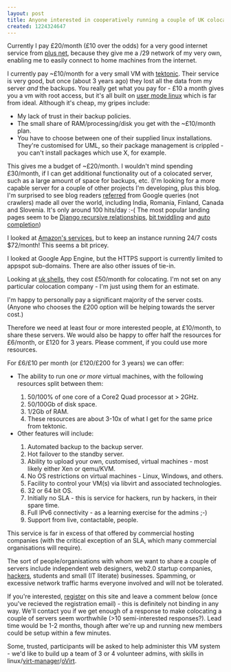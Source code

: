 ```yaml
--- 
layout: post
title: Anyone interested in cooperatively running a couple of UK colocated servers for the purpose of hosting virtual machines?
created: 1224324647
---
```

Currently I pay £20/month (£10 over the odds) for a very good internet service from <a href='http://www.plus.net/'>plus net</a>, because they give me a /29 network of my very own, enabling me to easily connect to home machines from the internet.

I currently pay ~£10/month for a very small VM with <a href='http://www.tektonic.net/'>tektonic</a>.  Their service is very good, but once (about 3 years ago) they lost <am>all</em> the data from my server <em>and</em> the backups.  You really get what you pay for - £10 a month gives you a vm with root access, but it's all built on <a href='http://en.wikipedia.org/wiki/User-mode_Linux'>user mode linux</a> which is far from ideal.  Although it's cheap, my gripes include:
<ul>
<li>My lack of trust in their backup policies.</li>
<li>The small share of RAM/processing/disk you get with the ~£10/month plan.</li>
<li>You have to choose between one of their supplied linux installations.  They're customised for UML, so their package management is crippled - you can't install packages which use X, for example.</li>
</ul> 

This gives me a budget of ~£20/month.  I wouldn't mind spending £30/month, if I can get additional functionality out of a colocated server, such as a large amount of space for backups, etc.  (I'm looking for a more capable server for a couple of other projects I'm developing, plus this blog.  I'm surprised to see blog readers <a href='http://en.wikipedia.org/wiki/Referer'>referred</a> from Google queries (not crawlers) made all over the world, including India, Romania, Finland, Canada and Slovenia.  It's only around 100 hits/day :-(  The most popular landing pages seem to be <a href='http://finalcog.com/node/8'>Django recursive relationships</a>, <a href='http://finalcog.com/node/20'>bit twiddling</a> and <a href='http://finalcog.com/node/21'>auto completion</a>)

I looked at <a href='http://aws.amazon.com/ec2/instance-types/'>Amazon's services</a>, but to keep an instance running 24/7 costs $72/month!  This seems a bit pricey.

I looked at Google App Engine, but the HTTPS support is currently limited to appspot sub-domains.  There are also other issues of tie-in.

Looking at <a href='http://www.ukshells.co.uk/serverhosting/'>uk shells</a>, they cost £50/month for colocating.  I'm not set on any particular colocation company - I'm just using them for an estimate.   

I'm happy to personally pay a significant majority of the server costs.  (Anyone who chooses the £200 option will be helping towards the server cost.)

Therefore we need at least four or more interested people, at £10/month, to share these servers.  We would also be happy to offer half the resources for £6/month, or £120 for 3 years.  Please comment, if you could use more resources.

For £6/£10 per month (or £120/£200 for 3 years) we can offer:
<ul>
<li>The ability to run one <em>or more</em> virtual machines, with the following resources split between them:</li>
<ol>
<li>50/100% of one core of a Core2 Quad processor at > 2GHz.</li>
<li>50/100Gb of disk space.</li>
<li>1/2Gb of RAM.</li>
<li>These resources are about 3-10x of what I get for the same price from tektonic.</li>
</ol>
<li>Other features will include:</li>
<ol>
<li>Automated backup to the backup server.</li>
<li>Hot failover to the standby server.</li>
<li>Ability to upload your own, customised, virtual machines - most likely either Xen or qemu/KVM.</li>
<li>No OS restrictions on virtual machines - Linux, Windows, and others.</li>
<li>Facility to control your VM(s) via libvirt and associated technologies.</li>
<li>32 or 64 bit OS.</li>
<li>Initially no SLA - this is service for hackers, run by hackers, in their spare time.</li>
<li>Full IPv6 connectivity - as a learning exercise for the admins ;-)</li>
<li>Support from live, contactable, people.</li>
</ol>
</ul>

This service is far in excess of that offered by commercial hosting companies (with the critical exception of an SLA, which many commercial organisations will require).

The sort of people/organisations with whom we want to share a couple of servers include independent web designers, web2.0 startup companies, <a href='http://en.wikipedia.org/wiki/Hacker_(programmer_subculture)'>hackers</a>, students and small (IT literate) businesses.  Spamming, or excessive network traffic harms everyone involved and will not be tolerated.

If you're interested, <a href='/user/register?destination=comment/reply/25%2523comment-form'>register</a> on this site and leave a comment below (once you've recieved the registration email) - this is definitely not binding in any way.  We'll contact you if we get enough of a response to make colocating a couple of servers seem worthwhile (>10 semi-interested responses?).  Lead time would be 1-2 months, though after we're up and running new members could be setup within a few minutes.

Some, trusted, participants will be asked to help administer this VM system - we'd like to build up a team of 3 or 4 volunteer admins, with skills in linux/<a href='http://virt-manager.et.redhat.com/'>virt-manager</a>/<a href='http://ovirt.org/'>oVirt</a>.







